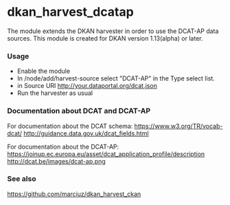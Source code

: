 # dkan_harvest_dcatap
The module extends the DKAN harvester in order to use the DCAT-AP data sources.
This module is created for DKAN version 1.13(alpha) or later.

### Usage

- Enable the module
- In /node/add/harvest-source select "DCAT-AP" in the Type select list.
- in Source URI http://your.dataportal.org/dcat.json
- Run the harvester as usual


### Documentation about DCAT and DCAT-AP

For documentation about the DCAT schema:
https://www.w3.org/TR/vocab-dcat/
http://guidance.data.gov.uk/dcat_fields.html

For documentation about the DCAT-AP:
https://joinup.ec.europa.eu/asset/dcat_application_profile/description
http://dcat.be/images/dcat-ap.png


### See also

https://github.com/marciuz/dkan_harvest_ckan